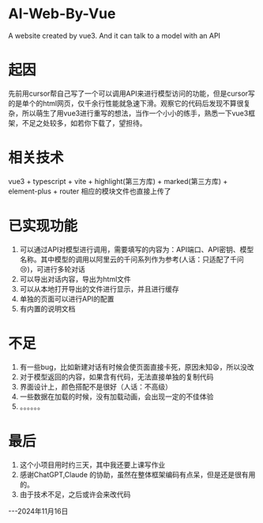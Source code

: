 # AI-Web-By-Vue
A website created by vue3. And it can talk to a model with an API

# 起因
先前用cursor帮自己写了一个可以调用API来进行模型访问的功能，但是cursor写的是单个的html网页，仅千余行性能就急速下滑。观察它的代码后发现不算很复杂，所以萌生了用vue3进行重写的想法，当作一个小小的练手，熟悉一下vue3框架，不足之处较多，如若你下载了，望担待。

# 相关技术
vue3 + typescript + vite + highlight(第三方库) + marked(第三方库) + element-plus + router
相应的模块文件也直接上传了

# 已实现功能
1. 可以通过API对模型进行调用，需要填写的内容为：API端口、API密钥、模型名称。其中模型的调用以阿里云的千问系列作为参考(人话：只适配了千问😢)，可进行多轮对话
2. 可以导出对话内容，导出为html文件
3. 可以从本地打开导出的文件进行显示，并且进行缓存
4. 单独的页面可以进行API的配置
5. 有内置的说明文档

# 不足
1. 有一些bug，比如新建对话有时候会使页面直接卡死，原因未知😫，所以没改
2. 对于模型返回的内容，如果含有代码，无法直接单独的复制代码
3. 界面设计上，颜色搭配不是很好（人话：不高级）
4. 一些数据在加载的时候，没有加载动画，会出现一定的不佳体验
5. 。。。。。。

# 最后
1. 这个小项目用时约三天，其中我还要上课写作业
2. 感谢ChatGPT,Claude 的协助，虽然在整体框架编码有点呆，但是还是很有用的。
3. 由于技术不足，之后或许会来改代码

---2024年11月16日
